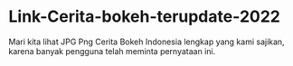 # Link-Cerita-bokeh-terupdate-2022
Mari kita lihat JPG Png Cerita Bokeh Indonesia lengkap yang kami sajikan, karena banyak pengguna telah meminta pernyataan ini.
